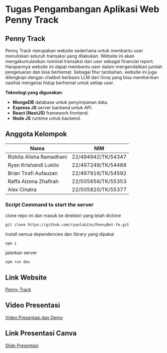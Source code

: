 # Tugas Pengambangan Aplikasi Web Penny Track

## Penny Track

Penny Track merupakan website sederhana untuk membantu user menuliskan seluruh transaksi yang dilakukan. Website ini akan mengakumulasikan nominal transaksi dari user sebagai financial report. Harapannya website ini dapat membantu user dalam mengendalikan jumlah pengeluaran dan bisa berhemat. Sebagai fitur tambahan, website ini juga dilengkapi dengan chatbot berbasis LLM dari Groq yang bisa memberikan nasihat mengenai hidup berhemat untuk setiap user.

**Teknologi yang digunakan**:

- **MongoDB** database untuk penyimpanan data.
- **Express JS** server backend untuk API.
- **React (NextJS)** framework frontend.
- **Node JS** runtime untuk backend.

## Anggota Kelompok

| **Nama**                 | **NIM**            |
| ------------------------ | ------------------ |
| Rizkita Alisha Ramadhani | 22/494942/TK/54347 |
| Ryan Krishandi Lukito    | 22/497249/TK/54488 |
| Brian Tirafi Aufauzan    | 22/497916/TK/54592 |
| Raffa Alzena Zhafirah    | 22/505656/TK/55353 |
| Alex Cinatra             | 22/505820/TK/55377 |

### Script Command to start the server

clone repo ini dan masuk ke direktori yang telah diclone

    git clone https://github.com/ryanlukito/PennyBot-fe.git

install semua dependencies dan library yang dipakai

    npm i

jalankan server

    npm run dev

## Link Website

[Penny Track](https://ambagandalf.site)

## Video Presentasi

[Video Presentasi dan Demo](https://drive.google.com/file/d/1Rczjtj6CvI1JddrqyWTXbYOs4l3syFLJ/view?usp=sharing)

## Link Presentasi Canva

[Slide Presentasi](https://www.canva.com/design/DAGXMLRtmXw/MOIhrDiqvpQ5NTRfz1QTbw/edit?utm_content=DAGXMLRtmXw&utm_campaign=designshare&utm_medium=link2&utm_source=sharebutton)

